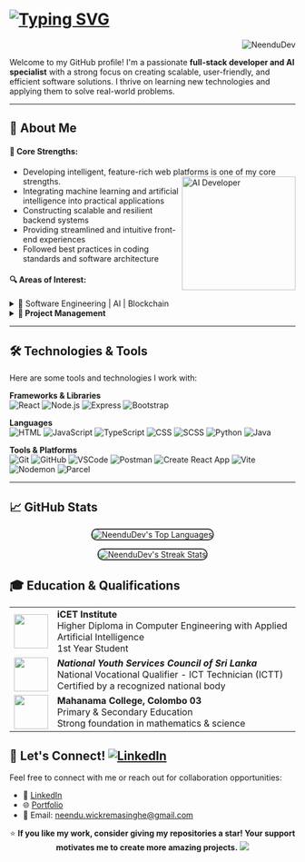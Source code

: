 # [![Typing SVG](https://readme-typing-svg.demolab.com?font=Fira+Code&size=22&pause=1000&vCenter=true&width=600&lines=%F0%9F%91%8B+Hello%2C+I'm+NeenduDev!;%F0%9F%9A%80+Full-Stack+Developer+%26+AI%2FML+Enthusiast+%F0%9F%92%A1)](https://git.io/typing-svg)
<p align="right"> 
  <img src="https://komarev.com/ghpvc/?username=NeenduDev&label=Profile%20views&color=ff0000&style=flat" alt="NeenduDev" /> 
</p>


Welcome to my GitHub profile! I'm a passionate **full-stack developer and AI specialist** with a strong focus on creating scalable, user-friendly, and efficient software solutions. I thrive on learning new technologies and applying them to solve real-world problems.

---

## 🚀 About Me

 
  #### 🎯 Core Strengths: 
  - Developing intelligent, feature-rich web platforms is one of my core strengths. <img align="right" src="https://raw.githubusercontent.com/Tarikul-Islam-Anik/Animated-Fluent-Emojis/master/Emojis/People/Technologist.png" alt="AI Developer" width="200" />
  - Integrating machine learning and artificial  intelligence into practical applications
  - Constructing scalable and resilient backend systems
  - Providing streamlined and intuitive front-end experiences
  - Followed best practices in coding standards and software architecture
  
  #### 🔍  Areas of Interest:
  <details>
    <summary>🔵 Software Engineering | AI | Blockchain</summary>
    <ul>
      <li>Investigating deep learning models for intelligent system design</li>
      <li>
        Gaining hands-on experience in building decentralized applications
        (DApps) on blockchain platforms
      </li>
      <li>
        Exploring modern web architectures, including Progressive Web Apps
        (PWAs) and Single Page Applications (SPAs), to build fast, installable,
        and seamless user experiences
      </li>
      <li>Explored natural language processing techniques</li>
    </ul>
  </details>

  <details>
    <summary><b>🔵 Project Management</b></summary>
    <ul>
      <li>Exploring project management through leading a 3-person team in our Hackathon project</li>     
      <li>Facilitated client meetings, received requirements, directed project schedules and deliverables</li>
      <li>Experimenting with version control workflows and CI/CD strategies for smoother deployments</li>
    </ul>
  </details>
 

---

## 🛠️ Technologies & Tools

Here are some tools and technologies I work with:

**Frameworks & Libraries**  
![React](https://img.shields.io/badge/React-61DAFB?style=flat&logo=react&logoColor=000000)
![Node.js](https://img.shields.io/badge/Node.js-339933?style=flat&logo=node.js&logoColor=ffffff)
![Express](https://img.shields.io/badge/Express-000000?style=flat&logo=express&logoColor=ffffff)
![Bootstrap](https://img.shields.io/badge/Bootstrap-7952B3?style=flat&logo=bootstrap&logoColor=ffffff) 

**Languages**  
![HTML](https://img.shields.io/badge/html5-E34F26?style=flat&logo=html5&logoColor=ffffff)
![JavaScript](https://img.shields.io/badge/javascript-F7DF1E?style=flat&logo=javascript&logoColor=000000)
![TypeScript](https://img.shields.io/badge/typescript-3178C6?style=flat&logo=typescript&logoColor=ffffff)
![CSS](https://img.shields.io/badge/css3-1572B6?style=flat&logo=css3&logoColor=ffffff)
![SCSS](https://img.shields.io/badge/SCSS-CC6699?style=flat&logo=sass&logoColor=ffffff)
![Python](https://img.shields.io/badge/python-3670A0?style=flat&logo=python&logoColor=ffdd54)
![Java](https://img.shields.io/badge/java-007396?style=flat&logo=java&logoColor=ffffff)


**Tools & Platforms**  
![Git](https://img.shields.io/badge/Git-F05032?style=flat&logo=git&logoColor=ffffff)
![GitHub](https://img.shields.io/badge/GitHub-181717?style=flat&logo=github&logoColor=ffffff)
![VSCode](https://img.shields.io/badge/VS%20Code-007ACC?style=flat&logo=visual-studio-code&logoColor=ffffff)
![Postman](https://img.shields.io/badge/Postman-FF6C37?style=flat&logo=postman&logoColor=ffffff)
![Create React App](https://img.shields.io/badge/Create_React_App-09D3AC?style=flat&logo=react&logoColor=ffffff)
![Vite](https://img.shields.io/badge/Vite-646CFF?style=flat&logo=vite&logoColor=ffffff)
![Nodemon](https://img.shields.io/badge/NODEMON-%23323330.svg?style=flat&logo=nodemon&logoColor=%BBDEAD)
![Parcel](https://img.shields.io/badge/Parcel-F7B93E?style=flat\&logo=parcel\&logoColor=ffffff)

---


## 📈 GitHub Stats

<p align="center">
  <img src="https://github-readme-stats.vercel.app/api/top-langs/?username=NeenduDev&layout=compact&theme=radical&langs_count=6" alt="NeenduDev's Top Languages"  style="border-radius: 10px; border: 2px solid #333;" />
</p>

<p align="center">
  <img src="https://github-readme-streak-stats.herokuapp.com/?user=NeenduDev&theme=radical" alt="NeenduDev's Streak Stats"  style="border-radius: 10px; border: 2px solid #333;" />
</p>


<div>
  <h2>🎓 Education & Qualifications</h2>

  <div align="center">
    <table>
      <tr>
        <td align="center">
          <img
            src="https://raw.githubusercontent.com/Tarikul-Islam-Anik/Animated-Fluent-Emojis/master/Emojis/Hand gestures/Writing Hand.png"
            width="60px"
          />
        </td>
        <td>
          <strong>iCET Institute</strong><br />Higher Diploma in Computer
          Engineering with Applied Artificial Intelligence<br />1st Year Student
        </td>
      </tr>
      <tr>
        <td align="center">
          <img
            src="https://raw.githubusercontent.com/Tarikul-Islam-Anik/Animated-Fluent-Emojis/master/Emojis/Hand gestures/Victory Hand.png"
            width="60px"
          />
        </td>
        <td>
          <strong><i>National Youth Services Council of Sri Lanka</i></strong
          ><br />National Vocational Qualifier - ICT Technician (ICTT)
          <br />Certified by a recognized national body
        </td>
      </tr>
      <tr>
        <td align="center">
          <img
            src="https://raw.githubusercontent.com/Tarikul-Islam-Anik/Animated-Fluent-Emojis/master/Emojis/Hand gestures/Victory Hand.png"
            width="60px"
          />
        </td>
        <td>
          <strong>Mahanama College, Colombo 03</strong><br />Primary & Secondary
          Education<br />Strong foundation in mathematics & science
        </td>
      </tr>
    </table>
  </div>
</div>


## 🤝 Let's Connect! [![LinkedIn](https://img.shields.io/badge/LinkedIn-%230077B5.svg?logo=linkedin&logoColor=white)](https://www.linkedin.com/in/anjitha-neendu/)  

Feel free to connect with me or reach out for collaboration opportunities:

- 💼 [LinkedIn](https://www.linkedin.com/in/anjitha-neendu/) 
- 🌐 [Portfolio](https://hold-on-under-construction.NeenduDev.me/)
- 📧 Email: [neendu.wickremasinghe@gmail.com](mailto:neendu.wickremasinghe@gmail.com)



  
<p align="center"> 
  ⭐ <strong>If you like my work, consider giving my repositories a star! Your support motivates me to create more amazing projects.</strong>  
  <img src="https://capsule-render.vercel.app/api?type=waving&color=gradient&height=100&section=footer" />
</p>
